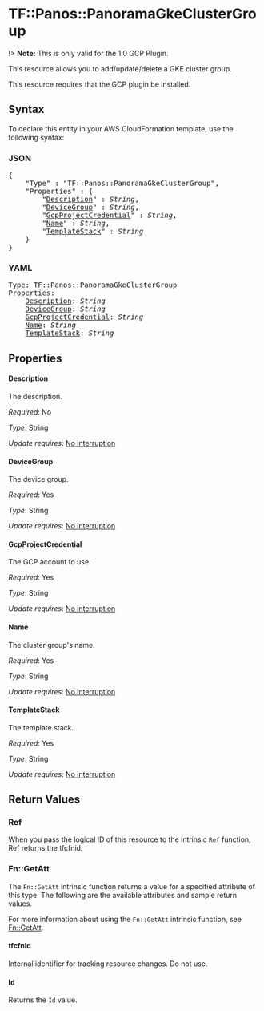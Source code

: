 # TF::Panos::PanoramaGkeClusterGroup

!> **Note:** This is only valid for the 1.0 GCP Plugin.

This resource allows you to add/update/delete a GKE cluster group.

This resource requires that the GCP plugin be installed.

## Syntax

To declare this entity in your AWS CloudFormation template, use the following syntax:

### JSON

<pre>
{
    "Type" : "TF::Panos::PanoramaGkeClusterGroup",
    "Properties" : {
        "<a href="#description" title="Description">Description</a>" : <i>String</i>,
        "<a href="#devicegroup" title="DeviceGroup">DeviceGroup</a>" : <i>String</i>,
        "<a href="#gcpprojectcredential" title="GcpProjectCredential">GcpProjectCredential</a>" : <i>String</i>,
        "<a href="#name" title="Name">Name</a>" : <i>String</i>,
        "<a href="#templatestack" title="TemplateStack">TemplateStack</a>" : <i>String</i>
    }
}
</pre>

### YAML

<pre>
Type: TF::Panos::PanoramaGkeClusterGroup
Properties:
    <a href="#description" title="Description">Description</a>: <i>String</i>
    <a href="#devicegroup" title="DeviceGroup">DeviceGroup</a>: <i>String</i>
    <a href="#gcpprojectcredential" title="GcpProjectCredential">GcpProjectCredential</a>: <i>String</i>
    <a href="#name" title="Name">Name</a>: <i>String</i>
    <a href="#templatestack" title="TemplateStack">TemplateStack</a>: <i>String</i>
</pre>

## Properties

#### Description

The description.

_Required_: No

_Type_: String

_Update requires_: [No interruption](https://docs.aws.amazon.com/AWSCloudFormation/latest/UserGuide/using-cfn-updating-stacks-update-behaviors.html#update-no-interrupt)

#### DeviceGroup

The device group.

_Required_: Yes

_Type_: String

_Update requires_: [No interruption](https://docs.aws.amazon.com/AWSCloudFormation/latest/UserGuide/using-cfn-updating-stacks-update-behaviors.html#update-no-interrupt)

#### GcpProjectCredential

The GCP account to use.

_Required_: Yes

_Type_: String

_Update requires_: [No interruption](https://docs.aws.amazon.com/AWSCloudFormation/latest/UserGuide/using-cfn-updating-stacks-update-behaviors.html#update-no-interrupt)

#### Name

The cluster group's name.

_Required_: Yes

_Type_: String

_Update requires_: [No interruption](https://docs.aws.amazon.com/AWSCloudFormation/latest/UserGuide/using-cfn-updating-stacks-update-behaviors.html#update-no-interrupt)

#### TemplateStack

The template stack.

_Required_: Yes

_Type_: String

_Update requires_: [No interruption](https://docs.aws.amazon.com/AWSCloudFormation/latest/UserGuide/using-cfn-updating-stacks-update-behaviors.html#update-no-interrupt)

## Return Values

### Ref

When you pass the logical ID of this resource to the intrinsic `Ref` function, Ref returns the tfcfnid.

### Fn::GetAtt

The `Fn::GetAtt` intrinsic function returns a value for a specified attribute of this type. The following are the available attributes and sample return values.

For more information about using the `Fn::GetAtt` intrinsic function, see [Fn::GetAtt](https://docs.aws.amazon.com/AWSCloudFormation/latest/UserGuide/intrinsic-function-reference-getatt.html).

#### tfcfnid

Internal identifier for tracking resource changes. Do not use.

#### Id

Returns the <code>Id</code> value.

